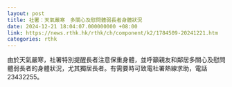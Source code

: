 ```yaml
---
layout: post
title: 社署：天氣嚴寒　多關心及慰問體弱長者身體狀況
date: 2024-12-21 18:04:07.000000000 +08:00
link: https://news.rthk.hk/rthk/ch/component/k2/1784509-20241221.htm
categories: rthk
---
```


由於天氣嚴寒，社署特別提醒長者注意保重身體，並呼籲親友和鄰居多關心及慰問體弱長者的身體狀況，尤其獨居長者。有需要時可致電社署熱線求助，電話23432255。
